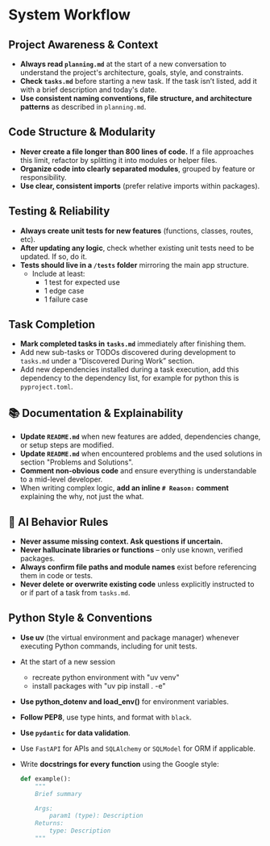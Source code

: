 # System Workflow

## Project Awareness & Context

- **Always read `planning.md`** at the start of a new conversation to understand the project's architecture, goals, style, and constraints.
- **Check `tasks.md`** before starting a new task. If the task isn’t listed, add it with a brief description and today's date.
- **Use consistent naming conventions, file structure, and architecture patterns** as described in `planning.md`.

## Code Structure & Modularity

- **Never create a file longer than 800 lines of code.** If a file approaches this limit, refactor by splitting it into modules or helper files.
- **Organize code into clearly separated modules**, grouped by feature or responsibility.
- **Use clear, consistent imports** (prefer relative imports within packages).

## Testing & Reliability

- **Always create unit tests for new features** (functions, classes, routes, etc).
- **After updating any logic**, check whether existing unit tests need to be updated. If so, do it.
- **Tests should live in a `/tests` folder** mirroring the main app structure.
    - Include at least:
        - 1 test for expected use
        - 1 edge case
        - 1 failure case

## Task Completion

- **Mark completed tasks in `tasks.md`** immediately after finishing them.
- Add new sub-tasks or TODOs discovered during development to `tasks.md` under a “Discovered During Work” section.
- Add new dependencies installed during a task execution, add this dependency to the dependency list, for example for python this is `pyproject.toml`.

## 📚 Documentation & Explainability

- **Update `README.md`** when new features are added, dependencies change, or setup steps are modified.
- **Update `README.md`** when encountered problems and the used solutions in section "Problems and Solutions".
- **Comment non-obvious code** and ensure everything is understandable to a mid-level developer.
- When writing complex logic, **add an inline `# Reason:` comment** explaining the why, not just the what.

## 🧠 AI Behavior Rules

- **Never assume missing context. Ask questions if uncertain.**
- **Never hallucinate libraries or functions** – only use known, verified packages.
- **Always confirm file paths and module names** exist before referencing them in code or tests.
- **Never delete or overwrite existing code** unless explicitly instructed to or if part of a task from `tasks.md`.

## Python Style & Conventions

- **Use uv** (the virtual environment and package manager) whenever executing Python commands, including for unit tests.
- At the start of a new session
    - recreate python environment with "uv venv"
    - install packages with "uv pip install . -e"
- **Use python_dotenv and load_env()** for environment variables.
- **Follow PEP8**, use type hints, and format with `black`.
- **Use `pydantic` for data validation**.
- Use `FastAPI` for APIs and `SQLAlchemy` or `SQLModel` for ORM if applicable.
- Write **docstrings for every function** using the Google style:

  ```python
  def example():
      """
      Brief summary

      Args:
          param1 (type): Description
      Returns:
          type: Description
      """
  ```

